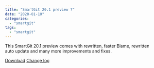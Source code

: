```yaml
---
title: "SmartGit 20.1 preview 7"
date: "2020-01-10"
categories: 
  - "smartgit"
tags: 
  - "smartgit"
---
```


This SmartGit 20.1 preview comes with rewritten, faster Blame, rewritten auto update and many more improvements and fixes.

[Download](http://www.syntevo.com/smartgit/preview) [Change log](http://www.syntevo.com/smartgit/changelog-eap.txt)
